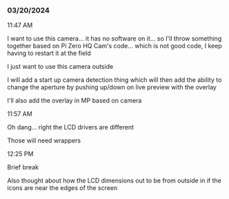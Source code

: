 ### 03/20/2024

11:47 AM

I want to use this camera... it has no software on it... so I'll throw something together based on Pi Zero HQ Cam's code... which is not good code, I keep having to restart it at the field

I just want to use this camera outside

I will add a start up camera detection thing which will then add the ability to change the aperture by pushing up/down on live preview with the overlay

I'll also add the overlay in MP based on camera

11:57 AM

Oh dang... right the LCD drivers are different

Those will need wrappers

12:25 PM

Brief break

Also thought about how the LCD dimensions out to be from outside in if the icons are near the edges of the screen
